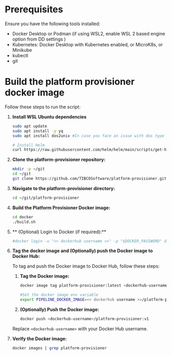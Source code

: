 
# Prerequisites

Ensure you have the following tools installed:
- Docker Desktop or Podman (if using WSL2, enable WSL 2 based engine option from DD settings )
- Kubernetes: Docker Desktop with Kubernetes enabled, or MicroK8s, or Minikube
- kubectl
- git

# Build the platform provisioner docker image

Follow these steps to run the script:

1. **Install WSL Ubuntu dependencies**
    ```sh
    sudo apt update
    sudo apt install -y yq
    sudo apt install dos2unix #In case you face an issue with dos type files in any of the yamls
    
    # Install Helm
    curl https://raw.githubusercontent.com/helm/helm/main/scripts/get-helm-3 | bash
    ```

2. **Clone the platform-provisioner repository:**
    ```sh
    mkdir -p ~/git
    cd ~/git
    git clone https://github.com/TIBCOSoftware/platform-provisioner.git
    ```

3. **Navigate to the platform-provisioner directory:**
    ```sh
    cd ~/git/platform-provisioner
    ```

4. **Build the Platform Provisioner Docker image:**
    ```sh
    cd docker
    ./build.sh
    ```

5. ** (Optional) Login to Docker (if required):**
    ```sh
    #docker login -u "<< dockerhub username >>" -p "$DOCKER_PASSWORD" docker.io
    ```

6. **Tag the docker image and (Optionally) push the Docker image to Docker Hub:**

    To tag and push the Docker image to Docker Hub, follow these steps:

    1. **Tag the Docker image:**
        ```sh
        docker image tag platform-provisioner:latest <dockerhub-username>/platform-provisioner:v1
        
        #Set the docker image env variable
        export PIPELINE_DOCKER_IMAGE=<< dockerhub username >>/platform-provisioner
        ```

    2. **(Optionally) Push the Docker image:**
        ```sh
        docker push <dockerhub-username>/platform-provisioner:v1
        ```

    Replace `<dockerhub-username>` with your Docker Hub username.

7. **Verify the Docker image:**
    ```sh
    docker images | grep platform-provisioner
    ```

